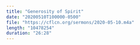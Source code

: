 ```yaml
---
title: "Generosity of Spirit"
date: "20200510T100000-0500"
file: "https://cflcn.org/sermons/2020-05-10.m4a"
length: "10478254"
duration: "26:28"
---
```

